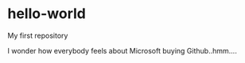 # hello-world
My first repository

I wonder how everybody feels about Microsoft buying Github..hmm....

